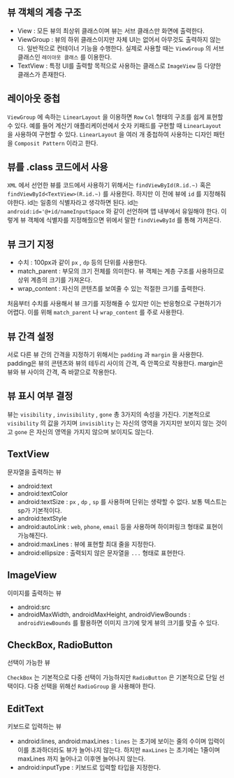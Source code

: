 ## 뷰 객체의 계층 구조

- View : 모든 뷰의 최상위 클래스이며 뷰는 서브 클래스만 화면에 출력한다.
- ViewGroup : 뷰의 하위 클래스이지만 자체 UI는 없어서 아무것도 출력하지 않는다. 일반적으로 컨테이너 기능을 수행한다. 실제로 사용할 때는 `ViewGroup` 의 서브 클래스인 `레이아웃 클래스` 를 이용한다.
- TextView : 특정 UI를 출력할 목적으로 사용하는 클래스로 `ImageView` 등 다양한 클래스가 존재한다.

## 레이아웃 중첩

`ViewGroup` 에 속하는 `LinearLayout` 을 이용하면 `Row` `Col` 형태의 구조를 쉽게 표현할 수 있다. 예를 들어 계산기 애플리케이션에서 숫자 키패드를 구현할 때 `LinearLayout` 을 사용하여 구현할 수 있다. `LinearLayout` 을 여러 개 중첩하여 사용하는 디자인 패턴을 `Composit Pattern` 이라고 한다.

## 뷰를 .class 코드에서 사용

`XML` 에서 선언한 뷰를 코드에서 사용하기 위해서는 `findViewById(R.id.~)`  혹은 `findViewById<TextView>(R.id.~)` 를 사용한다. 하지만 이 전에 뷰에 `id` 를 지정해줘야한다. id는 일종의 식별자라고 생각하면 된다. id는 `android:id='@+id/nameInputSpace` 와 같이 선언하며 앱 내부에서 유일해야 한다. 이렇게 뷰 객체에 식별자를 지정해줬으면 위에서 말한 `findViewById` 를 통해 가져온다. 

## 뷰 크기 지정

- 수치 : 100px과 같이 `px` , `dp` 등의 단위를 사용한다.
- match_parent : 부모의 크기 전체를 의미한다. 뷰 객체는 계층 구조를 사용하므로 상위 계층의 크기를 가져온다.
- wrap_content : 자신의 콘텐츠를 보여줄 수 있는 적절한 크기를 출력한다.

처음부터 수치를 사용해서 뷰 크기를 지정해줄 수 있지만 이는 반응형으로 구현하기가 어렵다. 이를 위해 `match_parent` 나 `wrap_content` 를 주로 사용한다.

## 뷰 간격 설정

서로 다른 뷰 간의 간격을 지정하기 위해서는 `padding` 과 `margin` 을 사용한다. padding은 뷰의 콘텐츠와 뷰의 테두리 사이의 간격, 즉 안쪽으로 작용한다. margin은 뷰와 뷰 사이의 간격, 즉 바깥으로 작용한다.

## 뷰 표시 여부 결정

뷰는 `visibility` , `invisibility` , `gone`  총 3가지의 속성을 가진다. 기본적으로 `visibility` 의 값을 가지며 `invisiblity` 는 자신의 영역을 가지지만 보이지 않는 것이고 `gone` 은 자신의 영역을 가지지 않으며 보이지도 않는다.

## TextView

문자열을 출력하는 뷰

- android:text
- android:textColor
- android:textSize : `px` , `dp` , `sp` 를 사용하며 단위는 생략할 수 없다. 보통 텍스트는 sp가 기본적이다.
- android:textStyle
- android:autoLink : `web`, `phone`, `email` 등을 사용하며 하이퍼링크 형태로 표현이 가능해진다.
- android:maxLines : 뷰에 표현할 최대 줄을 지정한다.
- android:ellipsize : 출력되지 않은 문자열을 `...` 형태로 표현한다.

## ImageView

이미지를 출력하는 뷰

- android:src
- androidMaxWidth, androidMaxHeight, androidViewBounds : `androidViewBounds` 를 활용하면 이미지 크기에 맞게 뷰의 크기를 맞출 수 있다.

## CheckBox, RadioButton

선택이 가능한 뷰

`CheckBox` 는 기본적으로 다중 선택이 가능하지만 `RadioButton` 은 기본적으로 단일 선택이다. 다중 선택을 위해선 `RadioGroup` 을 사용해야 한다.

## EditText

키보드로 입력하는 뷰

- android:lines, android:maxLines : `lines` 는 초기에 보이는 줄의 수이며 입력이 이를 초과하더라도 뷰가 늘어나지 않는다. 하지만 `maxLines` 는 초기에는 1줄이며 maxLines 까지 늘어나고 이후엔 늘어나지 않는다.
- android:inputType : 키보드로 입력할 타입을 지정한다.
